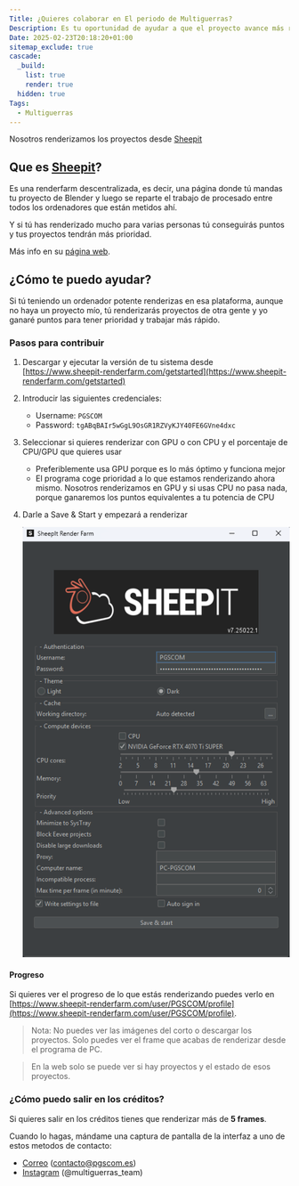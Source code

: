 ```yaml
---
Title: ¿Quieres colaborar en El periodo de Multiguerras?
Description: Es tu oportunidad de ayudar a que el proyecto avance más rápido
Date: 2025-02-23T20:18:20+01:00
sitemap_exclude: true
cascade:
  _build:
    list: true
    render: true
  hidden: true
Tags:
  - Multiguerras
---
```


Nosotros renderizamos los proyectos desde [Sheepit](https://sheepit-renderfarm.com)

## Que es [Sheepit](https://sheepit-renderfarm.com)?
Es una renderfarm descentralizada, es decir, una página donde tú mandas tu proyecto de Blender y luego se reparte el trabajo de procesado entre todos los ordenadores que están metidos ahí. 

Y si tú has renderizado mucho para varias personas tú conseguirás puntos y tus proyectos tendrán más prioridad. 

Más info en su [página web](https://www.sheepit-renderfarm.com/home). 

## ¿Cómo te puedo ayudar?

Si tú teniendo un ordenador potente renderizas en esa plataforma, aunque no haya un proyecto mío, tú renderizarás proyectos de otra gente y yo ganaré puntos para tener prioridad y trabajar más rápido. 

### Pasos para contribuir
1. Descargar y ejecutar la versión de tu sistema desde [https://www.sheepit-renderfarm.com/getstarted](https://www.sheepit-renderfarm.com/getstarted)
2. Introducir las siguientes credenciales: 
    * Username: `PGSCOM`
    * Password: `tgABqBAIr5wGgL9OsGR1RZVyKJY40FE6GVne4dxc`
3. Seleccionar si quieres renderizar con GPU o con CPU y el porcentaje de CPU/GPU que quieres usar
    * Preferiblemente usa GPU porque es lo más óptimo y funciona mejor
    * El programa coge prioridad a lo que estamos renderizando ahora mismo. Nosotros renderizamos en GPU y si usas CPU no pasa nada, porque ganaremos los puntos equivalentes a tu potencia de CPU
4. Darle a Save & Start y empezará a renderizar

   ![Interfaz Sheepit](image.png)

#### Progreso
Si quieres ver el progreso de lo que estás renderizando puedes verlo en [https://www.sheepit-renderfarm.com/user/PGSCOM/profile](https://www.sheepit-renderfarm.com/user/PGSCOM/profile).

> Nota: No puedes ver las imágenes del corto o descargar los proyectos. Solo puedes ver el frame que acabas de renderizar desde el programa de PC.

> En la web solo se puede ver si hay proyectos y el estado de esos proyectos.

### ¿Cómo puedo salir en los créditos?
Si quieres salir en los créditos tienes que renderizar más de **5 frames**.

Cuando lo hagas, mándame una captura de pantalla de la interfaz a uno de estos metodos de contacto:
* [Correo](mailto:contacto@pgscom.es) (contacto@pgscom.es)
* [Instagram](https://www.instagram.com/multiguerras_team/) (@multiguerras_team)
